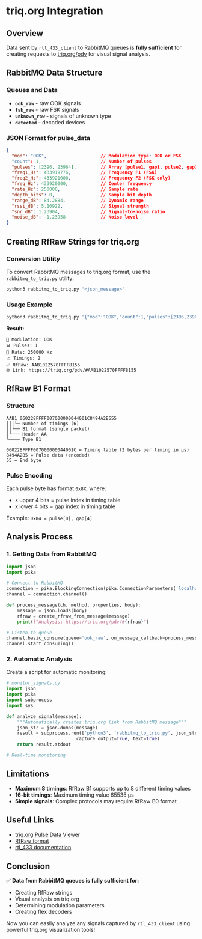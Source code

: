 # triq.org Integration

## Overview

Data sent by `rtl_433_client` to RabbitMQ queues is **fully sufficient** for creating requests to [triq.org/pdv](https://triq.org/pdv) for visual signal analysis.

## RabbitMQ Data Structure

### Queues and Data

- **`ook_raw`** - raw OOK signals
- **`fsk_raw`** - raw FSK signals  
- **`unknown_raw`** - signals of unknown type
- **`detected`** - decoded devices

### JSON Format for pulse_data

```json
{
  "mod": "OOK",                    // Modulation type: OOK or FSK
  "count": 1,                      // Number of pulses
  "pulses": [2396, 23964],         // Array [pulse1, gap1, pulse2, gap2, ...]
  "freq1_Hz": 433919776,           // Frequency F1 (FSK)
  "freq2_Hz": 433921000,           // Frequency F2 (FSK only)
  "freq_Hz": 433920000,            // Center frequency
  "rate_Hz": 250000,               // Sample rate
  "depth_bits": 0,                 // Sample bit depth
  "range_dB": 84.2884,             // Dynamic range
  "rssi_dB": 5.10922,              // Signal strength
  "snr_dB": 1.23904,               // Signal-to-noise ratio
  "noise_dB": -1.23958             // Noise level
}
```

## Creating RfRaw Strings for triq.org

### Conversion Utility

To convert RabbitMQ messages to triq.org format, use the `rabbitmq_to_triq.py` utility:

```bash
python3 rabbitmq_to_triq.py '<json_message>'
```

### Usage Example

```bash
python3 rabbitmq_to_triq.py '{"mod":"OOK","count":1,"pulses":[2396,23964],"rate_Hz":250000}'
```

**Result:**
```
📡 Modulation: OOK
📊 Pulses: 1
🔄 Rate: 250000 Hz
📈 Timings: 2
✅ RfRaw: AAB1022570FFFF8155
🌐 Link: https://triq.org/pdv/#AAB1022570FFFF8155
```

## RfRaw B1 Format

### Structure

```
AAB1 060228FFFF007000000044001C8494A2B555
│││└─ Number of timings (6)
││└── B1 format (single packet)
│└─── Header AA
└──── Type B1

060228FFFF007000000044001C = Timing table (2 bytes per timing in μs)
8494A2B5 = Pulse data (encoded)
55 = End byte
```

### Pulse Encoding

Each pulse byte has format `0x8X`, where:
- `X` upper 4 bits = pulse index in timing table
- `X` lower 4 bits = gap index in timing table

Example: `0x84 = pulse[0], gap[4]`

## Analysis Process

### 1. Getting Data from RabbitMQ

```python
import json
import pika

# Connect to RabbitMQ
connection = pika.BlockingConnection(pika.ConnectionParameters('localhost'))
channel = connection.channel()

def process_message(ch, method, properties, body):
    message = json.loads(body)
    rfraw = create_rfraw_from_message(message)
    print(f"Analysis: https://triq.org/pdv/#{rfraw}")

# Listen to queue
channel.basic_consume(queue='ook_raw', on_message_callback=process_message)
channel.start_consuming()
```

### 2. Automatic Analysis

Create a script for automatic monitoring:

```python
# monitor_signals.py
import json
import pika
import subprocess
import sys

def analyze_signal(message):
    """Automatically creates triq.org link from RabbitMQ message"""
    json_str = json.dumps(message)
    result = subprocess.run(['python3', 'rabbitmq_to_triq.py', json_str], 
                          capture_output=True, text=True)
    return result.stdout

# Real-time monitoring
```

## Limitations

- **Maximum 8 timings**: RfRaw B1 supports up to 8 different timing values
- **16-bit timings**: Maximum timing value 65535 μs
- **Simple signals**: Complex protocols may require RfRaw B0 format

## Useful Links

- [triq.org Pulse Data Viewer](https://triq.org/pdv)
- [RfRaw format](https://github.com/merbanan/rtl_433/blob/master/docs/ANALYZE.md)
- [rtl_433 documentation](https://github.com/merbanan/rtl_433)

## Conclusion

✅ **Data from RabbitMQ queues is fully sufficient for:**
- Creating RfRaw strings
- Visual analysis on triq.org
- Determining modulation parameters
- Creating flex decoders

Now you can easily analyze any signals captured by `rtl_433_client` using powerful triq.org visualization tools!